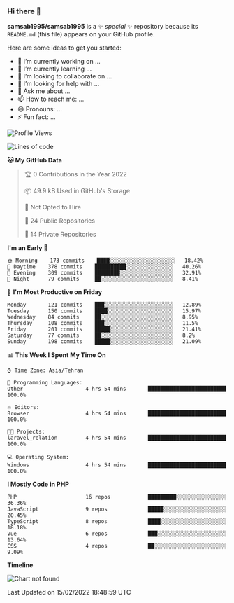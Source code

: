 ### Hi there 👋

**samsab1995/samsab1995** is a ✨ _special_ ✨ repository because its `README.md` (this file) appears on your GitHub profile.

Here are some ideas to get you started:

- 🔭 I’m currently working on ...
- 🌱 I’m currently learning ...
- 👯 I’m looking to collaborate on ...
- 🤔 I’m looking for help with ...
- 💬 Ask me about ...
- 📫 How to reach me: ...
- 😄 Pronouns: ...
- ⚡ Fun fact: ...

<!--START_SECTION:waka-->
![Profile Views](http://img.shields.io/badge/Profile%20Views-0-blue)

![Lines of code](https://img.shields.io/badge/From%20Hello%20World%20I%27ve%20Written-849%20Thousand%20lines%20of%20code-blue)

**🐱 My GitHub Data** 

> 🏆 0 Contributions in the Year 2022
 > 
> 📦 49.9 kB Used in GitHub's Storage 
 > 
> 🚫 Not Opted to Hire
 > 
> 📜 24 Public Repositories 
 > 
> 🔑 14 Private Repositories  
 > 
**I'm an Early 🐤** 

```text
🌞 Morning    173 commits    ████░░░░░░░░░░░░░░░░░░░░░   18.42% 
🌆 Daytime    378 commits    ██████████░░░░░░░░░░░░░░░   40.26% 
🌃 Evening    309 commits    ████████░░░░░░░░░░░░░░░░░   32.91% 
🌙 Night      79 commits     ██░░░░░░░░░░░░░░░░░░░░░░░   8.41%

```
📅 **I'm Most Productive on Friday** 

```text
Monday       121 commits    ███░░░░░░░░░░░░░░░░░░░░░░   12.89% 
Tuesday      150 commits    ████░░░░░░░░░░░░░░░░░░░░░   15.97% 
Wednesday    84 commits     ██░░░░░░░░░░░░░░░░░░░░░░░   8.95% 
Thursday     108 commits    ███░░░░░░░░░░░░░░░░░░░░░░   11.5% 
Friday       201 commits    █████░░░░░░░░░░░░░░░░░░░░   21.41% 
Saturday     77 commits     ██░░░░░░░░░░░░░░░░░░░░░░░   8.2% 
Sunday       198 commits    █████░░░░░░░░░░░░░░░░░░░░   21.09%

```


📊 **This Week I Spent My Time On** 

```text
⌚︎ Time Zone: Asia/Tehran

💬 Programming Languages: 
Other                    4 hrs 54 mins       █████████████████████████   100.0%

🔥 Editors: 
Browser                  4 hrs 54 mins       █████████████████████████   100.0%

🐱‍💻 Projects: 
laravel_relation         4 hrs 54 mins       █████████████████████████   100.0%

💻 Operating System: 
Windows                  4 hrs 54 mins       █████████████████████████   100.0%

```

**I Mostly Code in PHP** 

```text
PHP                      16 repos            █████████░░░░░░░░░░░░░░░░   36.36% 
JavaScript               9 repos             █████░░░░░░░░░░░░░░░░░░░░   20.45% 
TypeScript               8 repos             ████░░░░░░░░░░░░░░░░░░░░░   18.18% 
Vue                      6 repos             ███░░░░░░░░░░░░░░░░░░░░░░   13.64% 
CSS                      4 repos             ██░░░░░░░░░░░░░░░░░░░░░░░   9.09%

```


**Timeline**

![Chart not found](https://raw.githubusercontent.com/samsab1995/samsab1995/main/charts/bar_graph.png) 


 Last Updated on 15/02/2022 18:48:59 UTC
<!--END_SECTION:waka-->
